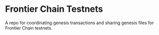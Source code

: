 # Frontier Chain Testnets

A repo for coordinating genesis transactions and sharing genesis files for Frontier Chain testnets.
